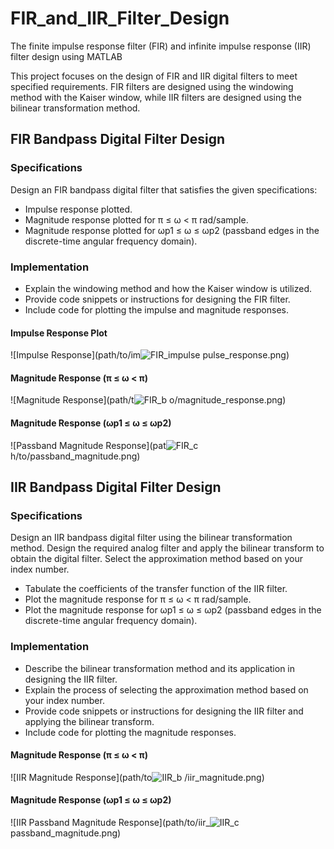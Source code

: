 # FIR_and_IIR_Filter_Design
The finite impulse response filter (FIR) and infinite impulse response (IIR) filter design using MATLAB 

This project focuses on the design of FIR and IIR digital filters to meet specified requirements. FIR filters are designed using the windowing method with the Kaiser window, while IIR filters are designed using the bilinear transformation method.

## FIR Bandpass Digital Filter Design

### Specifications

Design an FIR bandpass digital filter that satisfies the given specifications:

- Impulse response plotted.
- Magnitude response plotted for π ≤ ω < π rad/sample.
- Magnitude response plotted for ωp1 ≤ ω ≤ ωp2 (passband edges in the discrete-time angular frequency domain).

### Implementation

- Explain the windowing method and how the Kaiser window is utilized.
- Provide code snippets or instructions for designing the FIR filter.
- Include code for plotting the impulse and magnitude responses.

#### Impulse Response Plot

![Impulse Response](path/to/im![FIR_impulse](https://github.com/isharadilshanra/FIR_and_IIR_Filter_Design/assets/105491340/b5d8be19-d439-41e8-8205-58d1287323ed)
pulse_response.png)

#### Magnitude Response (π ≤ ω < π)

![Magnitude Response](path/t![FIR_b](https://github.com/isharadilshanra/FIR_and_IIR_Filter_Design/assets/105491340/375bd62e-d041-43f4-902f-3ce0494588aa)
o/magnitude_response.png)

#### Magnitude Response (ωp1 ≤ ω ≤ ωp2)

![Passband Magnitude Response](pat![FIR_c](https://github.com/isharadilshanra/FIR_and_IIR_Filter_Design/assets/105491340/a286cc19-c36c-4d40-8d50-03f3417c3ac2)
h/to/passband_magnitude.png)

## IIR Bandpass Digital Filter Design

### Specifications

Design an IIR bandpass digital filter using the bilinear transformation method. Design the required analog filter and apply the bilinear transform to obtain the digital filter. Select the approximation method based on your index number.

- Tabulate the coefficients of the transfer function of the IIR filter.
- Plot the magnitude response for π ≤ ω < π rad/sample.
- Plot the magnitude response for ωp1 ≤ ω ≤ ωp2 (passband edges in the discrete-time angular frequency domain).

### Implementation

- Describe the bilinear transformation method and its application in designing the IIR filter.
- Explain the process of selecting the approximation method based on your index number.
- Provide code snippets or instructions for designing the IIR filter and applying the bilinear transform.
- Include code for plotting the magnitude responses.



#### Magnitude Response (π ≤ ω < π)

![IIR Magnitude Response](path/to![IIR_b](https://github.com/isharadilshanra/FIR_and_IIR_Filter_Design/assets/105491340/285ba6f0-70db-4118-b0a0-87c4f8bfc3ba)
/iir_magnitude.png)

#### Magnitude Response (ωp1 ≤ ω ≤ ωp2)

![IIR Passband Magnitude Response](path/to/iir_![IIR_c](https://github.com/isharadilshanra/FIR_and_IIR_Filter_Design/assets/105491340/17b7366a-b510-45f6-bad4-33873b9fc3a1)
passband_magnitude.png)



